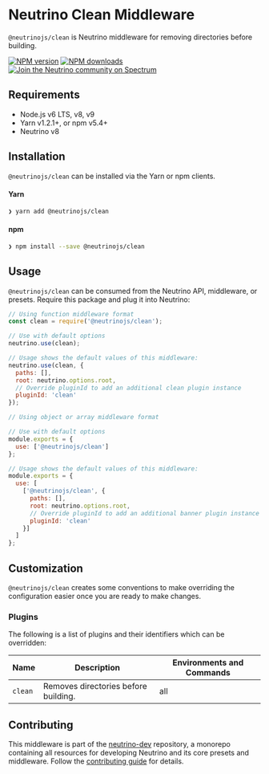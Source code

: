 # Neutrino Clean Middleware

`@neutrinojs/clean` is Neutrino middleware for removing directories before building.

[![NPM version][npm-image]][npm-url]
[![NPM downloads][npm-downloads]][npm-url]
[![Join the Neutrino community on Spectrum][spectrum-image]][spectrum-url]

## Requirements

- Node.js v6 LTS, v8, v9
- Yarn v1.2.1+, or npm v5.4+
- Neutrino v8

## Installation

`@neutrinojs/clean` can be installed via the Yarn or npm clients.

#### Yarn

```bash
❯ yarn add @neutrinojs/clean
```

#### npm

```bash
❯ npm install --save @neutrinojs/clean
```

## Usage

`@neutrinojs/clean` can be consumed from the Neutrino API, middleware, or presets. Require this package
and plug it into Neutrino:

```js
// Using function middleware format
const clean = require('@neutrinojs/clean');

// Use with default options
neutrino.use(clean);

// Usage shows the default values of this middleware:
neutrino.use(clean, {
  paths: [],
  root: neutrino.options.root,
  // Override pluginId to add an additional clean plugin instance
  pluginId: 'clean'
});
```

```js
// Using object or array middleware format

// Use with default options
module.exports = {
  use: ['@neutrinojs/clean']
};

// Usage shows the default values of this middleware:
module.exports = {
  use: [
    ['@neutrinojs/clean', {
      paths: [],
      root: neutrino.options.root,
      // Override pluginId to add an additional banner plugin instance
      pluginId: 'clean'
    }]
  ]
};
```

## Customization

`@neutrinojs/clean` creates some conventions to make overriding the configuration easier once you are ready to
make changes.

### Plugins

The following is a list of plugins and their identifiers which can be overridden:

| Name | Description | Environments and Commands |
| --- | --- | --- |
| `clean` | Removes directories before building. | all |

## Contributing

This middleware is part of the [neutrino-dev](https://github.com/mozilla-neutrino/neutrino-dev) repository, a monorepo
containing all resources for developing Neutrino and its core presets and middleware. Follow the
[contributing guide](https://neutrinojs.org/contributing/) for details.

[npm-image]: https://img.shields.io/npm/v/@neutrinojs/clean.svg
[npm-downloads]: https://img.shields.io/npm/dt/@neutrinojs/clean.svg
[npm-url]: https://npmjs.org/package/@neutrinojs/clean
[spectrum-image]: https://withspectrum.github.io/badge/badge.svg
[spectrum-url]: https://spectrum.chat/neutrino

